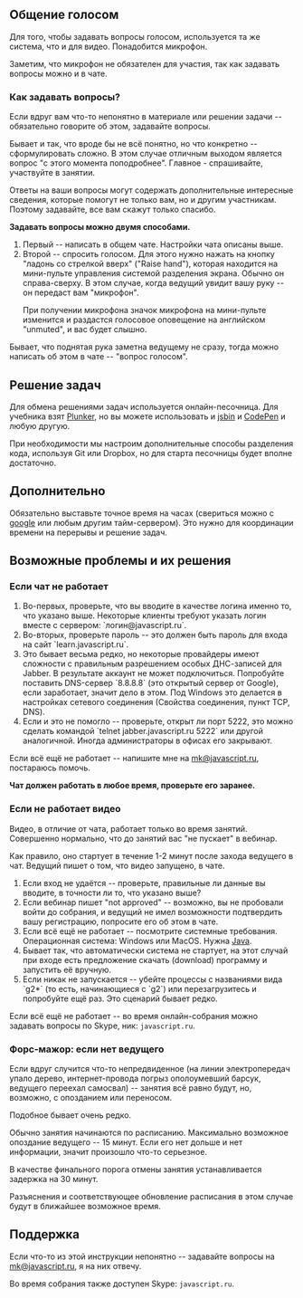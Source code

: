 
## Общение голосом

Для того, чтобы задавать вопросы голосом, используется та же система, что и для видео. Понадобится микрофон. 

Заметим, что микрофон не обязателен для участия, так как задавать вопросы можно и в чате.

### Как задавать вопросы?

Если вдруг вам что-то непонятно в материале или решении задачи -- обязательно говорите об этом, задавайте вопросы.

Бывает и так, что вроде бы не всё понятно, но что конкретно -- сформулировать сложно. 
В этом случае отличным выходом является вопрос "с этого момента поподробнее". Главное - спрашивайте, участвуйте в занятии.

Ответы на ваши вопросы могут содержать дополнительные интересные сведения, которые помогут не только вам, но и другим участникам. 
Поэтому задавайте, все вам скажут только спасибо.

<b>Задавать вопросы можно двумя способами.</b>

<ol>
<li>Первый -- написать в общем чате. Настройки чата описаны выше.</li>
<li>Второй -- спросить голосом. 
Для этого нужно нажать на кнопку "ладонь со стрелкой вверх" ("Raise hand"), которая находится на мини-пульте управления системой разделения экрана. 
Обычно он справа-сверху. В этом случае, когда ведущий увидит вашу руку -- он передаст вам "микрофон".

При получении микрофона значок микрофона на мини-пульте изменится и раздастся голосовое оповещение на английском "unmuted", и вас будет слышно.</li>
</ol>

Бывает, что поднятая рука заметна ведущему не сразу, тогда можно написать об этом в чате -- "вопрос голосом".

## Решение задач

Для обмена решениями задач используется онлайн-песочница. Для учебника взят <a href="http://plnkr.co/edit/?p=preview">Plunker</a>,
 но вы можете использовать и <a href="http://jsbin.com">jsbin</a> и <a href="http://codepen.io">CodePen</a> и любую другую.

При необходимости мы настроим дополнительные способы разделения кода, используя Git или Dropbox, но для старта песочницы будет вполне достаточно.

## Дополнительно

Обязательно выставьте точное время на часах (свериться можно с [google](https://www.google.ru/search?q=время) или любым другим тайм-сервером). Это нужно для координации времени на перерывы и решение задач.

## Возможные проблемы и их решения


### Если чат не работает

<ol>
<li>Во-первых, проверьте, что вы вводите в качестве логина именно то, что указано выше. Некоторые клиенты требуют указать логин вместе с сервером: `логин@javascript.ru`.</li>
<li>Во-вторых, проверьте пароль -- это должен быть пароль для входа на сайт `learn.javascript.ru`.</li>
<li>Это бывает весьма редко, но некоторые провайдеры имеют сложности с правильным разрешением особых ДНС-записей для Jabber. 
В результате аккаунт не может подключиться. 
Попробуйте поставить DNS-сервер `8.8.8.8` (это открытый сервер от Google), если заработает, значит дело в этом. 
Под Windows это делается в настройках сетевого соединения (Свойства соединения, пункт TCP, DNS).</li>
<li>Если и это не помогло -- проверьте, открыт ли порт 5222, это можно сделать командой `telnet jabber.javascript.ru 5222` или другой аналогичной. Иногда администраторы в офисах его закрывают.</li>
</ol>

Если всё ещё не работает  -- напишите мне на <a href="mailto:mk@javascript.ru">mk@javascript.ru</a>, постараюсь помочь.

**Чат должен работать в любое время, проверьте его заранее.**


### Если не работает видео

Видео, в отличие от чата, работает только во время занятий. Совершенно нормально, что до занятий вас "не пускает" в вебинар.

Как правило, оно стартует в течение 1-2 минут после захода ведущего в чат. Ведущий пишет о том, что видео запущено, в чате.

<ol>
<li>Если вход не удаётся -- проверьте, правильные ли данные вы вводите, в точности ли то, что указано выше?</li>
<li>Если вебинар пишет "not approved" -- возможно, вы не пробовали войти до собрания, и ведущий не имел возможности подтвердить вашу регистрацию, попросите его об этом в чате.</li>
<li>Если всё ещё не работает -- посмотрите системные требования. Операционная система: Windows или MacOS. Нужна <a href="http://java.com/ru/download/index.jsp">Java</a>.</li>
<li>Бывает так, что автоматически система не стартует, на этот случай при входе есть предложение скачать (download) программу и запустить её вручную.</li>
<li>Если никак не запускается -- убейте процессы с названиями вида `g2*` (то есть, начинающиеся с `g2`) или перезагрузитесь и попробуйте ещё раз. Это сценарий бывает редко.</li>
</ol>

Если всё ещё не работает -- во время онлайн-собрания можно задавать вопросы по Skype, ник: `javascript.ru`.


### Форс-мажор: если нет ведущего

Если вдруг случится что-то непредвиденное (на линии электропередач упало дерево, интернет-провода погрыз ополоумевший барсук, ведущего переехал самосвал) -- занятия всё равно будут,
но, возможно, с опозданием или переносом.

Подобное бывает очень редко.

Обычно занятия начинаются по расписанию. Максимально возможное опоздание ведущего -- 15 минут. 
Если его нет дольше и нет информации, значит произошло что-то серьезное. 

В качестве финального порога отмены занятия устанавливается задержка на 30 минут.

Разъяснения и соответствующее обновление расписания в этом случае будут в ближайшее возможное время.

## Поддержка

Если что-то из этой инструкции непонятно -- задавайте вопросы на <a href="mailto:mk@javascript.ru">mk@javascript.ru</a>, я на них отвечу.

Во время собрания также доступен Skype: `javascript.ru`.

